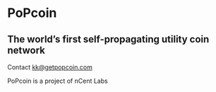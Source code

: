 # PoPcoin
## The world’s first self-propagating utility coin network 

Contact kk@getpopcoin.com

PoPcoin is a project of nCent Labs
